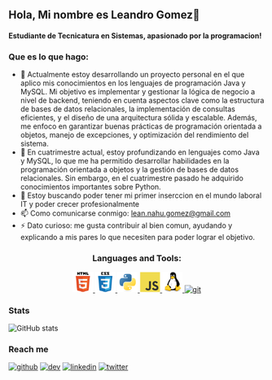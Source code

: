 ## Hola, Mi nombre es Leandro Gomez👋
#### Estudiante de Tecnicatura en Sistemas, apasionado por la programacion!


 ### Que es lo que hago: 
 
- 🔭 Actualmente estoy desarrollando un proyecto personal en el que aplico mis conocimientos en los lenguajes de programación Java y MySQL. Mi objetivo es implementar y gestionar la lógica de negocio a nivel de backend, teniendo en cuenta aspectos clave como la estructura de bases de datos relacionales, la implementación de consultas eficientes, y el diseño de una arquitectura sólida y escalable. Además, me enfoco en garantizar buenas prácticas de programación orientada a objetos, manejo de excepciones, y optimización del rendimiento del sistema.
- 🌱 En cuatrimestre actual, estoy profundizando en lenguajes como Java y MySQL, lo que me ha permitido desarrollar habilidades en la programación orientada a objetos y la gestión de bases de datos relacionales. Sin embargo, en el cuatrimestre pasado he adquirido conocimientos importantes sobre Python.  
- 👯 Estoy buscando poder tener mi primer inserccion en el mundo laboral IT y poder crecer profesionalmente
- 📫 Como comunicarse conmigo: lean.nahu.gomez@gmail.com 
- ⚡ Dato curioso: me gusta contribuir al bien comun, ayudando y explicando a mis pares lo que necesiten para poder lograr el objetivo.


<h3 align="center">Languages and Tools:</h3>

<p align="center"> 
  <a href="https://www.w3.org/html/" target="_blank"> 
    <img src="https://raw.githubusercontent.com/devicons/devicon/master/icons/html5/html5-original-wordmark.svg" alt="html5" width="40" height="40"/> 
  </a>
  <a href="https://www.w3schools.com/css/" target="_blank"> 
    <img src="https://raw.githubusercontent.com/devicons/devicon/master/icons/css3/css3-original-wordmark.svg" alt="css3" width="40" height="40"/> 
  </a> 
  <a href="https://www.python.org" target="_blank"> 
    <img src="https://raw.githubusercontent.com/devicons/devicon/master/icons/python/python-original.svg" alt="python" width="40" height="40"/> 
  </a>  
  <a href="https://developer.mozilla.org/en-US/docs/Web/JavaScript" target="_blank"> 
    <img src="https://raw.githubusercontent.com/devicons/devicon/master/icons/javascript/javascript-original.svg" alt="javascript" width="40" height="40"/> 
  </a> 
  <a href="https://www.linux.org/" target="_blank"> 
    <img src="https://raw.githubusercontent.com/devicons/devicon/master/icons/linux/linux-original.svg" alt="linux" width="40" height="40"/> 
  </a> 
  <a href="https://git-scm.com/" target="_blank"> 
    <img src="https://www.vectorlogo.zone/logos/git-scm/git-scm-icon.svg" alt="git" width="40" height="40"/> 
  </a>
</p>
 

### Stats

![GitHub stats]()  
 
### Reach me
[<img src='https://cdn.jsdelivr.net/npm/simple-icons@3.0.1/icons/github.svg' alt='github' height='40'>](https://github.com/Sabihashaik)  [<img src='https://cdn.jsdelivr.net/npm/simple-icons@3.0.1/icons/hashnode.svg' alt='dev' height='40'>](https://sabiha.hashnode.dev/)  [<img src='https://cdn.jsdelivr.net/npm/simple-icons@3.0.1/icons/linkedin.svg' alt='linkedin' height='40'>](https://www.linkedin.com/in/sabiha-shaik/)  [<img src='https://cdn.jsdelivr.net/npm/simple-icons@3.0.1/icons/twitter.svg' alt='twitter' height='40'>](https://twitter.com/sabiha_shaik_)  
 
